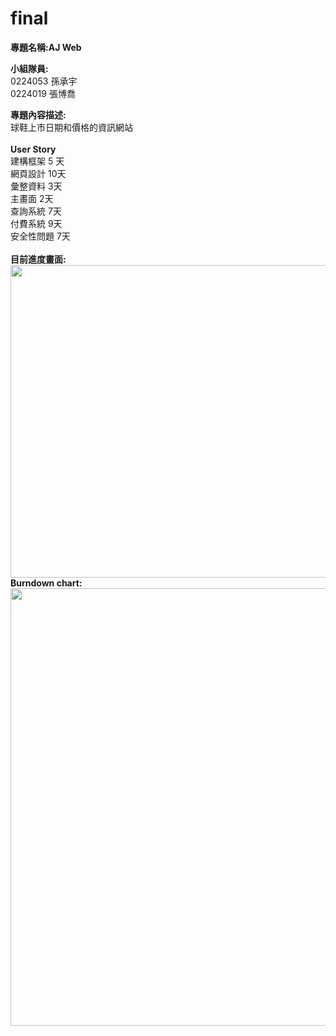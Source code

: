 # final

<b>專題名稱:AJ Web</b>

<b>小組隊員:</b><br>
0224053 孫承宇<br>
0224019 張博喬<br>


<b>專題內容描述:</b><br>
球鞋上市日期和價格的資訊網站<br><br>
<b>User Story</b><br>
建構框架 5 天<br>
網頁設計 10天<br>
彙整資料 3天<br>
主畫面 2天<br>
查詢系統 7天<br>
付費系統 9天<br>
安全性問題 7天<br>
<br>
<b>目前進度畫面:</b><br>
<img src = "https://fbcdn-sphotos-h-a.akamaihd.net/hphotos-ak-xpa1/v/t34.0-12/11330454_831354716947384_1933873339_n.jpg?oh=d217f6e2dc0298db562b8816015c32e7&oe=5566A588&__gda__=1432774952_ef0a1606c4fe93d8b7251100c58562f9" width = 800 height = 500>
<b>Burndown chart:</b><br>
<img src = "https://fbcdn-sphotos-h-a.akamaihd.net/hphotos-ak-xta1/v/t34.0-12/11289759_814072922018579_597365743_n.jpg?oh=0f6ca66e97f0eba1bb98b7abc5fd1054&oe=555DD573&__gda__=1432228716_222702b468911eda002ad38afb360483" width = 850 height = 700>

